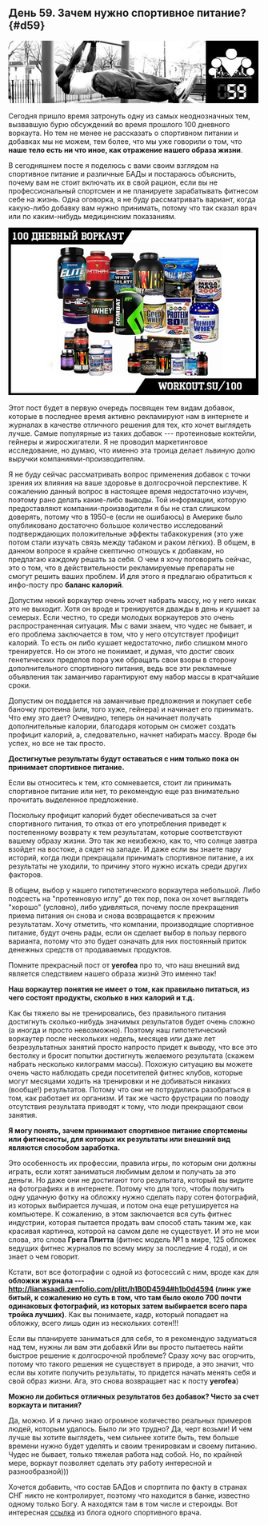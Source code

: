 ## День 59. Зачем нужно спортивное питание? {#d59}

![](src/img/59.jpg)

Сегодня пришло время затронуть одну из самых неоднозначных тем, вызвавшую бурю обсуждений во время прошлого 100 дневного воркаута. Но тем не менее не рассказать о спортивном питании и добавках мы не можем, тем более, что мы уже говорили о том, что **наше тело есть ни что иное, как отражение нашего образа жизни**. 

В сегодняшнем посте я поделюсь с вами своим взглядом на спортивное питание и различные БАДы и постараюсь объяснить, почему вам не стоит включать их в свой рацион, если вы не профессиональный спортсмен и не планируете зарабатывать фитнесом себе на жизнь. Одна оговорка, я не буду рассматривать вариант, когда какую-либо добавку вам нужно принимать, потому что так сказал врач или по каким-нибудь медицинским показаниям. 

![](src/img/59-1.jpg)

Этот пост будет в первую очередь посвящен тем видам добавок, которые в последнее время активно рекламируют нам в интернете и журналах в качестве отличного решения для тех, кто хочет выглядеть лучше. Самые популярные из таких добавок --- протеиновые коктейли, гейнеры и жиросжигатели. Я не проводил маркетинговое исследование, но думаю, что именно эта троица делает львиную долю выручки компаниями-производителям. 

Я не буду сейчас рассматривать вопрос применения добавок с точки зрения их влияния на ваше здоровье в долгосрочной перспективе. К сожалению данный вопрос в настоящее время недостаточно изучен, поэтому рано делать какие-либо выводы. Той информации, которую предоставляют компании-производители я бы не стал слишком доверять, потому что в 1950-е (если не ошибаюсь) в Америке было опубликовано достаточно большое количество исследований подтверждающих положительные эффекты табакокурения (это уже потом стали изучать связь между табаком и раком лёгких). В общем, в данном вопросе я крайне скептично отношусь к добавкам, но предлагаю каждому решать за себя. О чем я хочу поговорить сейчас, это о том, что в действительности рекламируемые препараты не смогут решить ваших проблем. И для этого я предлагаю обратиться к инфо-посту про **баланс калорий**. 

Допустим некий воркаутер очень хочет набрать массу, но у него никак это не выходит. Хотя он вроде и тренируется дважды в день и кушает за семерых. Если честно, то среди молодых воркаутеров это очень распространенная ситуация. Мы с вами знаем, что чудес не бывает, и его проблема заключается в том, что у него отсутствует профицит калорий. То есть он либо кушает недостаточно, либо слишком много тренируется. Но он этого не понимает, и думая, что достиг своих генетических пределов пора уже обращать свои взоры в сторону дополнительного спортивного питания, ведь все эти рекламные объявления так заманчиво гарантируют ему набор массы в кратчайшие сроки. 

Допустим он поддается на заманчивые предложения и покупает себе баночку протеина (или, того хуже, гейнера) и начинает его принимать. Что ему это дает? Очевидно, теперь он начинает получать дополнительные калории, благодаря которым он сможет создать профицит калорий, а, следовательно, начнет набирать массу. Вроде бы успех, но все не так просто. 

**Достигнутые результаты будут оставаться с ним только пока он принимает спортивное питание.** 

Если вы относитесь к тем, кто сомневается, стоит ли принимать спортивное питание или нет, то рекомендую еще раз внимательно прочитать выделенное предложение. 

Поскольку профицит калорий будет обеспечиваться за счет спортивного питания, то отказ от его употребления приведет к постепенному возврату к тем результатам, которые соответствуют вашему образу жизни. Это так же неизбежно, как то, что солнце завтра взойдет на востоке, а сядет на западе. И даже если вы знаете пару историй, когда люди прекращали принимать спортивное питание, а их результаты не уходили, то причину этого нужно искать среди других факторов. 

В общем, выбор у нашего гипотетического воркаутера небольшой. Либо подсесть на "протеиновую иглу" до тех пор, пока он хочет выглядеть "хорошо" (условно), либо удивляться, почему после прекращения приема питания он снова и снова возвращается к прежним результатам. Хочу отметить, что компании, производящие спортивное питание, будут очень рады, если он сделает выбор в пользу первого варианта, потому что это будет означать для них постоянный приток денежных средств от продаваемых продуктов. 

Помните прекрасный пост от **yerofea** про то, что наш внешний вид является следствием нашего образа жизнй Это именно так! 

**Наш воркаутер понятия не имеет о том, как правильно питаться, из чего состоят продукты, сколько в них калорий и т.д.** 

Как бы тяжело вы не тренировались, без правильного питания достигнуть сколько-нибудь значимых результатов будет очень сложно (а иногда и просто невозможно). Поэтому наш гипотетический воркаутер после нескольких недель, месяцев или даже лет безрезультатных занятий просто напросто придет к выводу, что все это бестолку и бросит попытки достигнуть желаемого результата (скажем набрать несколько килограмм массы). Похожую ситуацию вы можете очень часто наблюдать среди посетителей фитнес клубов, которые могут месяцами ходить на тренировки и не добиваться никаких (вообще!) результатов. Потому что они не потрудились разобраться в том, как работает их организм. И так же часто фрустрации по поводу отсутствия результата приводят к тому, что люди прекращают свои занятия. 

**Я могу понять, зачем принимают спортивное питание спортсмены или фитнесисты, для которых их результаты или внешний вид являются способом заработка.** 

Это особенность их профессии, правила игры, по которым они должны играть, если хотят заниматься любимым делом и получать за это деньги. Но даже они не достигают того результата, который вы видите на фотографиях и в интернете. Потому что для того, чтобы получить одну удачную фотку на обложку нужно сделать пару сотен фотографий, из которых выбирается лучшая, и потом она еще ретушируется на компьютере. К сожалению, в этом заключается вся суть фитнес индустрии, которая пытается продать вам способ стать таким же, как красивая картинка, которой на самом деле не существует. И это не мои слова, это слова **Грега Плитта** (фитнес модель №1 в мире, 125 обложек ведущих фитнес журналов по всему миру за последние 4 года), и он знает о чем говорит. 

Кстати, вот все фотографии с одной из фотосессий с ним, вроде как для **обложки журнала --- <http://lianasaadi.zenfolio.com/plitt/h1B0D4594#h1b0d4594> (линк уже битый, к сожалению но суть в том, что там было около 700 почти одинаковых фотографий, из которых затем выбирается всего пара тройка лучших)**. Как вы понимаете, кадр, который попадает на обложку, всего лишь один из нескольких сотен!!! 

Если вы планируете заниматься для себя, то я рекомендую задуматься над тем, нужны ли вам эти добавкй Или вы просто пытаетесь найти быстрое решение к долгосрочной проблеме? Сразу хочу вас огорчить, потому что такого решения не существует в природе, а это значит, что если вы хотите получить результаты, то придется начать менять себя и свой образ жизни. Ага, это снова возвращает нас к посту **yerofea**) 

**Можно ли добиться отличных результатов без добавок? Чисто за счет воркаута и питания?** 

Да, можно. И я лично знаю огромное количество реальных примеров людей, которым удалось. Было ли это трудно? Да, черт возьми! И чем лучше вы хотите выглядеть, чем сильнее хотите быть, тем больше времени нужно будет уделять и своим тренировкам и своему питанию. Чудес не бывает, только тяжелая работа над собой. Но, по крайней мере, воркаут позволяет сделать эту работу интересной и разнообразной))) 

Хочется добавить, что состав БАДов и спортпита по факту в странах СНГ никто не контролирует, поэтому что находится в банке, известно одному только Богу. А находятся там в том числе и стероиды. Вот интересная [ссылка](http://www.sportinauka.com/2012/05/01/%D0%BA%D1%80%D0%B0%D1%82%D0%BA%D0%BE-%D0%BE-%D0%B1%D0%B0%D0%B4%D0%B0%D1%85-%D0%B8%D1%85-%D1%8D%D1%84%D1%84%D0%B5%D0%BA%D1%82%D0%B8%D0%B2%D0%BD%D0%BE%D1%81%D1%82%D0%B8-%D0%B8-%D1%80%D0%B8%D1%81%D0%BA/) из блога одного спортивного врача.

